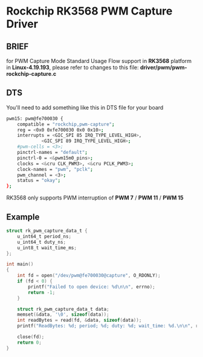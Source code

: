 # Rockchip RK3568 PWM Capture Driver

## BRIEF

for PWM Capture Mode Standard Usage Flow support in **RK3568** platform in **Linux-4.19.193**, please refer to changes to this file: **driver/pwm/pwm-rockchip-capture.c**

## DTS

You'll need to add something like this in DTS file for your board

```bash
pwm15: pwm@fe700030 {
    compatible = "rockchip,pwm-capture";
	reg = <0x0 0xfe700030 0x0 0x10>;
	interrupts = <GIC_SPI 85 IRQ_TYPE_LEVEL_HIGH>,
			 <GIC_SPI 89 IRQ_TYPE_LEVEL_HIGH>;
	#pwm-cells = <3>;
	pinctrl-names = "default";
	pinctrl-0 = <&pwm15m0_pins>;
	clocks = <&cru CLK_PWM3>, <&cru PCLK_PWM3>;
	clock-names = "pwm", "pclk";
	pwm_channel = <3>;
    status = "okay";
};
```

RK3568 only supports PWM interruption of **PWM 7** / **PWM 11** / **PWM 15**

## Example

```c
struct rk_pwm_capture_data_t {
    u_int64_t period_ns;
    u_int64_t duty_ns;
    u_int8_t wait_time_ms;
};

int main()
{
    int fd = open("/dev/pwm@fe700030@capture", O_RDONLY);
    if (fd < 0) {
        printf("Failed to open device: %d\n\n", errno);
        return -1;
    }

    struct rk_pwm_capture_data_t data;
    memset(&data, '\0', sizeof(data));
    int readBytes = read(fd, &data, sizeof(data));
    printf("ReadBytes: %d; period; %d; duty: %d; wait_time: %d.\n\n", readBytes, data.period_ns, data.duty_ns, data.wait_time_ms);

    close(fd);
    return 0;
}
```

